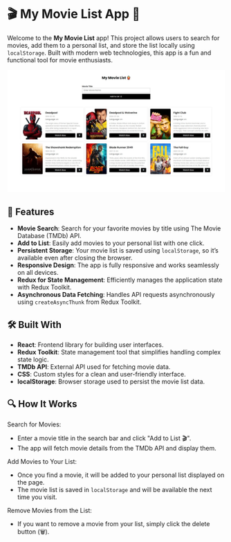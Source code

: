 # 🎬 My Movie List App 🍿

Welcome to the **My Movie List** app! This project allows users to search for movies, add them to a personal list, and store the list locally using `localStorage`. Built with modern web technologies, this app is a fun and functional tool for movie enthusiasts.

![App Screenshot](https://raw.githubusercontent.com/CodeFiroz/mymovielist/main/preview.jpeg)

## 🚀 Features

- **Movie Search**: Search for your favorite movies by title using The Movie Database (TMDb) API.
- **Add to List**: Easily add movies to your personal list with one click.
- **Persistent Storage**: Your movie list is saved using `localStorage`, so it’s available even after closing the browser.
- **Responsive Design**: The app is fully responsive and works seamlessly on all devices.
- **Redux for State Management**: Efficiently manages the application state with Redux Toolkit.
- **Asynchronous Data Fetching**: Handles API requests asynchronously using `createAsyncThunk` from Redux Toolkit.

## 🛠️ Built With

- **React**: Frontend library for building user interfaces.
- **Redux Toolkit**: State management tool that simplifies handling complex state logic.
- **TMDb API**: External API used for fetching movie data.
- **CSS**: Custom styles for a clean and user-friendly interface.
- **localStorage**: Browser storage used to persist the movie list data.

## 🔍 How It Works
Search for Movies:
-  Enter a movie title in the search bar and click "Add to List 🎬".
-  The app will fetch movie details from the TMDb API and display them.

Add Movies to Your List:
- Once you find a movie, it will be added to your personal list displayed on the page.
- The movie list is saved in `localStorage` and will be available the next time you visit.

Remove Movies from the List:
- If you want to remove a movie from your list, simply click the delete button (🗑️).
